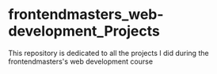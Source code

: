 # frontendmasters_web-development_Projects
This repository is dedicated to all the projects I did during the frontendmasters's web development course
